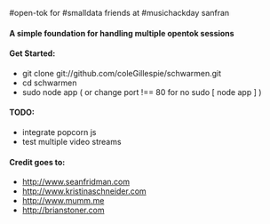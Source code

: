 #open-tok for #smalldata friends at #musichackday sanfran

#### A simple foundation for handling multiple opentok sessions

#### Get Started:
* git clone git://github.com/coleGillespie/schwarmen.git
* cd schwarmen
* sudo node app ( or change port !== 80 for no sudo [ node app ] )

#### TODO:
* integrate popcorn js
* test multiple video streams

#### Credit goes to:
* http://www.seanfridman.com
* http://www.kristinaschneider.com
* http://www.mumm.me
* http://brianstoner.com

